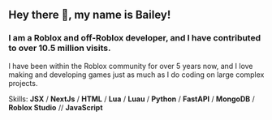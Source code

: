 ## Hey there 👋, my name is Bailey!
### I am a Roblox and off-Roblox developer, and I have contributed to over 10.5 million visits.

I have been within the Roblox community for over 5 years now, and I love making and developing games just as much as I do coding on large complex projects. 

Skills: **JSX** / **NextJs** / **HTML** / **Lua** / **Luau** / **Python** / **FastAPI** / **MongoDB** / **Roblox Studio** // **JavaScript**
